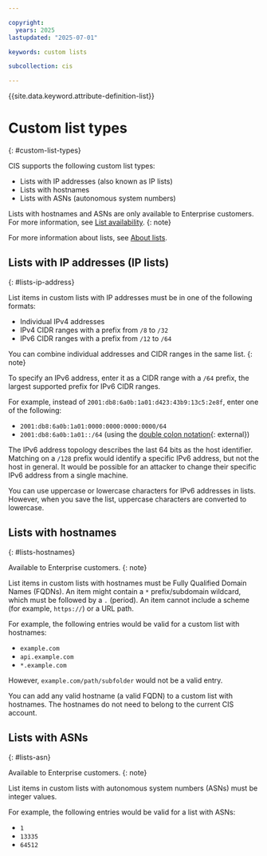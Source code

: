 ```yaml
---

copyright:
  years: 2025
lastupdated: "2025-07-01"

keywords: custom lists

subcollection: cis

---
```


{{site.data.keyword.attribute-definition-list}}

# Custom list types
{: #custom-list-types}

CIS supports the following custom list types:

* Lists with IP addresses (also known as IP lists)
* Lists with hostnames
* Lists with ASNs (autonomous system numbers)

Lists with hostnames and ASNs are only available to Enterprise customers. For more information, see [List availability](/docs/cis?topic=cis-lists#lists-availability).
{: note}

For more information about lists, see [About lists](/docs/cis?topic=cis-lists).

## Lists with IP addresses (IP lists)
{: #lists-ip-address}

List items in custom lists with IP addresses must be in one of the following formats:

- Individual IPv4 addresses
- IPv4 CIDR ranges with a prefix from `/8` to `/32`
- IPv6 CIDR ranges with a prefix from `/12` to `/64`

You can combine individual addresses and CIDR ranges in the same list.
{: note}

To specify an IPv6 address, enter it as a CIDR range with a `/64` prefix, the largest supported prefix for IPv6 CIDR ranges.

For example, instead of `2001:db8:6a0b:1a01:d423:43b9:13c5:2e8f`, enter one of the following:

- `2001:db8:6a0b:1a01:0000:0000:0000:0000/64`
- `2001:db8:6a0b:1a01::/64` (using the [double colon notation](https://tools.ietf.org/html/rfc5952#section-4.2){: external})

The IPv6 address topology describes the last 64 bits as the host identifier. Matching on a `/128` prefix would identify a specific IPv6 address, but not the host in general. It would be possible for an attacker to change their specific IPv6 address from a single machine.

You can use uppercase or lowercase characters for IPv6 addresses in lists. However, when you save the list, uppercase characters are converted to lowercase.

## Lists with hostnames
{: #lists-hostnames}

Available to Enterprise customers.
{: note}

List items in custom lists with hostnames must be Fully Qualified Domain Names (FQDNs). An item might contain a `*` prefix/subdomain wildcard, which must be followed by a `.` (period). An item cannot include a scheme (for example, `https://`) or a URL path.

For example, the following entries would be valid for a custom list with hostnames:

- `example.com`
- `api.example.com`
- `*.example.com`

However, `example.com/path/subfolder` would not be a valid entry.

You can add any valid hostname (a valid FQDN) to a custom list with hostnames. The hostnames do not need to belong to the current CIS account.

## Lists with ASNs
{: #lists-asn}

Available to Enterprise customers.
{: note}

List items in custom lists with autonomous system numbers (ASNs) must be integer values.

For example, the following entries would be valid for a list with ASNs:

- `1`
- `13335`
- `64512`
